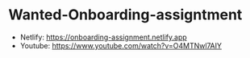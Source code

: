 # Wanted-Onboarding-assigntment
- Netlify: https://onboarding-assignment.netlify.app
- Youtube: https://www.youtube.com/watch?v=O4MTNwl7AIY 
